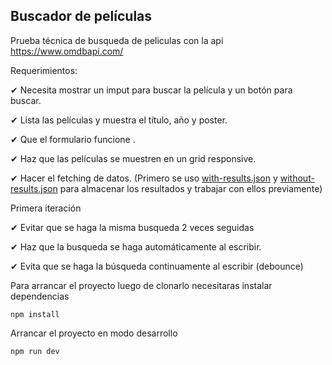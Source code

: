 ## Buscador de películas
Prueba técnica de busqueda de peliculas con la api https://www.omdbapi.com/

Requerimientos:

✔ Necesita mostrar un imput para buscar la película y un botón para buscar.

✔ Lista las películas y muestra el título, año y poster.

✔ Que el formulario funcione .

✔ Haz que las películas se muestren en un grid responsive.

✔ Hacer el fetching de datos. (Primero se uso [with-results.json](src/mocks/with-results.json) y [without-results.json](src/mocks/without-results.json) para almacenar los resultados y trabajar con ellos previamente)

Primera iteración

✔ Evitar que se haga la misma busqueda 2 veces seguidas

✔ Haz que la busqueda se haga automáticamente al escribir.

✔ Evita que se haga la búsqueda continuamente al escribir (debounce)


Para arrancar el proyecto luego de clonarlo necesitaras instalar dependencias
```node
npm install
```

Arrancar el proyecto en modo desarrollo
```node
npm run dev
```
